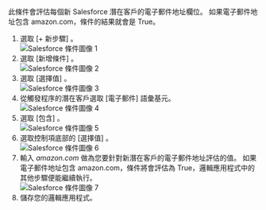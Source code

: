此條件會評估每個新 Salesforce 潛在客戶的電子郵件地址欄位。 如果電子郵件地址包含 amazon.com，條件的結果就會是 True。

1. 選取 [+ 新步驟] 。  
   ![Salesforce 條件圖像 1](./media/connectors-create-api-salesforce/condition-1.png)   
2. 選取 [新增條件] 。    
   ![Salesforce 條件圖像 2](./media/connectors-create-api-salesforce/condition-2.png)  
3. 選取 [選擇值] 。    
   ![Salesforce 條件圖像 3](./media/connectors-create-api-salesforce/condition-3.png)  
4. 從觸發程序的潛在客戶選取 [電子郵件]  語彙基元。    
   ![Salesforce 條件圖像 4](./media/connectors-create-api-salesforce/condition-4.png)  
5. 選取 [包含] 。      
   ![Salesforce 條件圖像 5](./media/connectors-create-api-salesforce/condition-5.png)  
6. 選取控制項底部的 [選擇值]  。     
   ![Salesforce 條件圖像 6](./media/connectors-create-api-salesforce/condition-6.png)  
7. 輸入 *amazon.com* 做為您要針對新潛在客戶的電子郵件地址評估的值。 如果電子郵件地址包含 amazon.com，條件將會評估為 True，邏輯應用程式中的其他步驟便能繼續執行。    
   ![Salesforce 條件圖像 7](./media/connectors-create-api-salesforce/condition-7.png)  
8. 儲存您的邏輯應用程式。  

